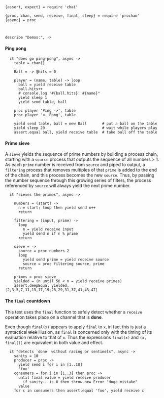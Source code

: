     {assert, expect} = require 'chai'

    {proc, chan, send, receive, final, sleep} = require 'prochan'
    {async} = proc



    describe "Demos:", ->


#### Ping pong

      it "does go ping-pong", async ->
        table = chan()

        Ball = -> @hits = 0

        player = (name, table) -> loop
          ball = yield receive table
          ball.hits++
          # console.log "#{ball.hits}: #{name}"
          yield sleep 1
          yield send table, ball

        proc player 'Ping ->', table
        proc player '<- Pong', table

        yield send table, ball = new Ball       # put a ball on the table
        yield sleep 20                          # wait while players play
        assert.equal ball, yield receive table  # take ball off the table


#### Prime sieve

A `sieve` yields the sequence of prime numbers by building a process chain,
starting with a `source` process that outputs the sequence of all numbers > 1.
As each `prime` number is received from `source` and piped to output, a
`filtering` process that removes multiples of that `prime` is added to the end
of the chain, and this process becomes the new `source`. Thus, by passing the
number sequence through this growing series of filters, the process referenced
by `source` will always yield the next prime number.

      it "sieves the primes", async ->

        numbers = (start) ->
          n = start; loop then yield send n++
          return

        filtering = (input, prime) ->
          loop
            n = yield receive input
            yield send n if n % prime
          return

        sieve = ->
          source = proc numbers 2
          loop
            yield send prime = yield receive source
            source = proc filtering source, prime
          return

        primes = proc sieve
        yielded = (n until 50 < n = yield receive primes)
        assert.deepEqual yielded, [2,3,5,7,11,13,17,19,23,29,31,37,41,43,47]


#### The `final` countdown

This test uses the `final` function to safely detect whether a `receive`
operation takes place on a channel that is **done**.

Even though `final(x)` appears to apply `final` to `x`, in fact this is just a
syntactical ~~trick~~ illusion, as `final` is concerned only with the timing of
its evaluation relative to that of `x`. Thus the expressions `final(x)` and
`(x, final())` are equivalent in both value and effect.

      it "detects `done` without racing or sentinels", async ->
        sanity = 10
        producer = proc ->
          yield send i for i in [1..10]
          'foo'
        consumers = for i in [1..3] then proc ->
          until final value = yield receive producer
            if sanity-- is 0 then throw new Error "Huge mistake"
          value
        for c in consumers then assert.equal 'foo', yield receive c
